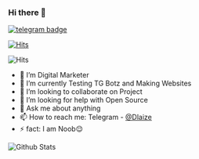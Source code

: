 ### Hi there 👋
[![telegram badge](https://img.shields.io/badge/Dlaize-Kohli-2a2a2a?style=for-the-badge&logo=telegram)](https://t.me/Dlaize)

[![Hits](https://hits.seeyoufarm.com/api/count/incr/badge.svg?url=https%3A%2F%2Fgithub.com%2Fdakshkohli23%2F&count_bg=%2300ADB5&title_bg=%23393E46&icon=mocha.svg&icon_color=%23FFFFFF&title=Coffee&edge_flat=false)](https://hits.seeyoufarm.com)

![Hits](https://hits.seeyoufarm.com/api/count/incr/badge.svg?url=https://github.com/dakshkohli23/)

- 🔭 I’m Digital Marketer 
- 🌱 I’m currently Testing TG Botz and Making Websites
- 👯 I’m looking to collaborate on Project
- 🤔 I’m looking for help with Open Source
- 💬 Ask me about anything
- 📫 How to reach me: Telegram - [@Dlaize](https://t.me/Dlaize)
- ⚡ fact: I am Noob😌

![Github Stats](https://github-readme-stats.vercel.app/api?username=Dlaize&show_icons=true&title_color=fff&icon_color=79ff97&text_color=9f9f9f&bg_color=151515)

